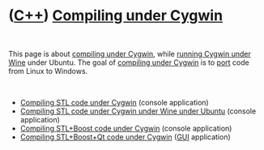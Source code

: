 
 

 

 

 

 

([C++](Cpp.md)) [Compiling under Cygwin](CppCompileUnderCygwin.md)
====================================================================

 

This page is about [compiling under Cygwin](CppCompileUnderCygwin.md),
while [running Cygwin under Wine](CppCygwinUnderWine.md) under Ubuntu.
The goal of [compiling under Cygwin](CppCompileUnderCygwin.md) is to
[port](CppPort.md) code from Linux to Windows.

 

-   [Compiling STL code under Cygwin](CppCompileStlUnderCygwin.md)
    (console application)
-   [Compiling STL code under Cygwin under Wine under
    Ubuntu](CppCompileStlUnderCygwinUnderWineUnderUbuntu.md)
    (console application)
-   [Compiling STL+Boost code under
    Cygwin](CppCompileBoostUnderCygwin.md) (console application)
-   [Compiling STL+Boost+Qt code under
    Cygwin](CppCompileQtUnderCygwin.md) ([GUI](CppGui.md) application)

 

 

 

 

 

 

